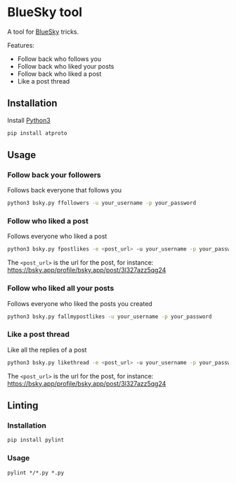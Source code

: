 # BlueSky tool
A tool for [BlueSky](https://bsky.app) tricks.

Features:
- Follow back who follows you
- Follow back who liked your posts
- Follow back who liked a post
- Like a post thread

## Installation
Install [Python3](https://www.python.org/)
```bash
pip install atproto
```

## Usage

### Follow back your followers
Follows back everyone that follows you

```bash
python3 bsky.py ffollowers -u your_username -p your_password
```

### Follow who liked a post
Follows everyone who liked a post

```bash
python3 bsky.py fpostlikes -e <post_url> -u your_username -p your_password
```

The `<post_url>` is the url for the post, for instance: https://bsky.app/profile/bsky.app/post/3l327azz5qg24

### Follow who liked all your posts
Follows everyone who liked the posts you created

```bash
python3 bsky.py fallmypostlikes -u your_username -p your_password
```

### Like a post thread
Like all the replies of a post

```bash
python3 bsky.py likethread -e <post_url> -u your_username -p your_password
```

The `<post_url>` is the url for the post, for instance: https://bsky.app/profile/bsky.app/post/3l327azz5qg24

## Linting

### Installation
```bash
pip install pylint
```

### Usage
```
pylint */*.py *.py
```